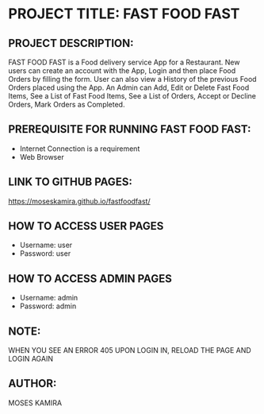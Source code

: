 # PROJECT TITLE: FAST FOOD FAST

## PROJECT DESCRIPTION:
FAST FOOD FAST is a Food delivery service App for a Restaurant.
New users can create an account with the App, Login and then place Food Orders by filling the form. User can also view a History of the previous Food Orders placed using the App.
An Admin can Add, Edit or Delete Fast Food Items, See a List of Fast Food Items, See a List of Orders, Accept or Decline Orders, Mark Orders as Completed.
## PREREQUISITE FOR RUNNING FAST FOOD FAST:
- Internet Connection is a requirement
- Web Browser

## LINK TO GITHUB PAGES: 
https://moseskamira.github.io/fastfoodfast/

## HOW TO ACCESS USER PAGES
- Username: user
- Password: user
## HOW TO ACCESS ADMIN PAGES
- Username: admin
- Password: admin
## NOTE: 
WHEN YOU SEE AN ERROR 405 UPON LOGIN IN, RELOAD THE PAGE AND LOGIN AGAIN

## AUTHOR:
MOSES KAMIRA
